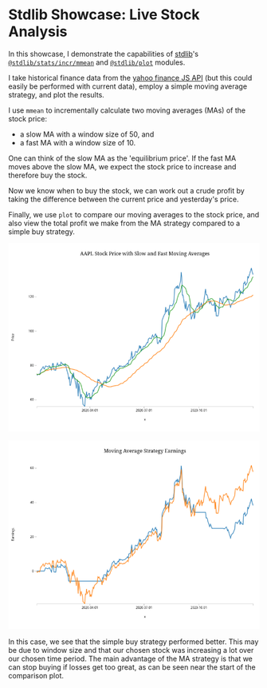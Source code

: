 # Stdlib Showcase: Live Stock Analysis

In this showcase, I demonstrate the capabilities of [stdlib](https://github.com/stdlib-js/stdlib)'s [`@stdlib/stats/incr/mmean`](https://github.com/stdlib-js/stdlib/tree/develop/lib/node_modules/%40stdlib/stats/incr/mmean) and [`@stdlib/plot`](https://github.com/stdlib-js/stdlib/tree/develop/lib/node_modules/%40stdlib/plot) modules.

I take historical finance data from the [yahoo finance JS API](https://github.com/gadicc/node-yahoo-finance2/) (but this could easily be performed with current data), employ a simple moving average strategy, and plot the results.

I use `mmean` to incrementally calculate two moving averages (MAs) of the stock price:
- a slow MA with a window size of 50, and
- a fast MA with a window size of 10.

One can think of the slow MA as the 'equilibrium price'. If the fast MA moves above the slow MA, we expect the stock price to increase and therefore buy the stock.

Now we know when to buy the stock, we can work out a crude profit by taking the difference between the current price and yesterday's price.

Finally, we use `plot` to compare our moving averages to the stock price, and also view the total profit we make from the MA strategy compared to a simple buy strategy.

![](stock-ma-plot.png)

![](earnings-plot.png)

In this case, we see that the simple buy strategy performed better. This may be due to window size and that our chosen stock was increasing a lot over our chosen time period. The main advantage of the MA strategy is that we can stop buying if losses get too great, as can be seen near the start of the comparison plot.
